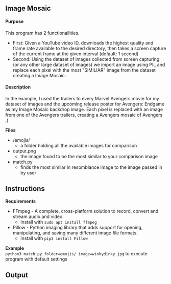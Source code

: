 ## Image Mosaic
#### Purpose
This program has 2 functionallities.  
- First: Given a YouTube video ID, downloads the highest quality and frame rate available to the desired directory, then takes a screen capture of the current frame at the given interval (default: 1 second)
- Second: Using the dataset of images collected from screen capturing (or any other large dataset of images) we import an image using PIL and replace each pixel with the most "SIMILIAR" image from the dataset creating a Image Mosaic.

#### Description
In the example, I used the trailers to every Marvel Avengers movie for my dataset of images and the upcoming release poster for Avengers: Endgame as my Image Mosaic backdrop image. Each pixel is replaced with an image from one of the Avengers trailers, creating a Avengers mosaic of Avengers ;)

**Files**
* /emojis/
    * a folder holding all the available images for comparison
* output.png
    * the image found to be the most similar to your comparison image
* match.py 
    * finds the most similar in resomblance image to the image passed in by user

## Instructions
**Requirements**
* FFmpeg - A complete, cross-platform solution to record, convert and stream audio and video.
    * Install with `sudo apt install ffmpeg`  
* Pillow - Python imaging library that adds support for opening, manipulating, and saving many different image file formats.  
    * Install with `pip3 install Pillow`

**Example**  
`python3 match.py folder=emojis/ image=winkydinky.jpg` to execute program with default settings  

## Output
